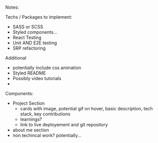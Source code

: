 Notes: 

Techs / Packages to implement: 
- SASS or SCSS
- Styled components...
- React Testing 
- Unit AND E2E testing
- SRP refactoring 

Additional 
 - potentially include css animation 
 - Styled README
 - Possibly video tutorials 
 - 

 Components: 
- Project Section 
    - cards with image, potential gif on hover, basic description, tech stack, key contributions 
    - learnings? 
    - link to live deployement and git repository 
- about me section
- non techincal work? potentially...
